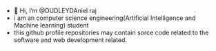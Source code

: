 - 👋 Hi, I’m @DUDLEYDAniel raj
- i am an computer science engineering(Artificial Intelligence and Machine learning) student
- this github profile repositories may contain sorce code related to the software and web development related.

<!---
DUDLEYDANIEL/DUDLEYDANIEL is a ✨ special ✨ repository because its `README.md` (this file) appears on your GitHub profile.
You can click the Preview link to take a look at your changes.
--->
